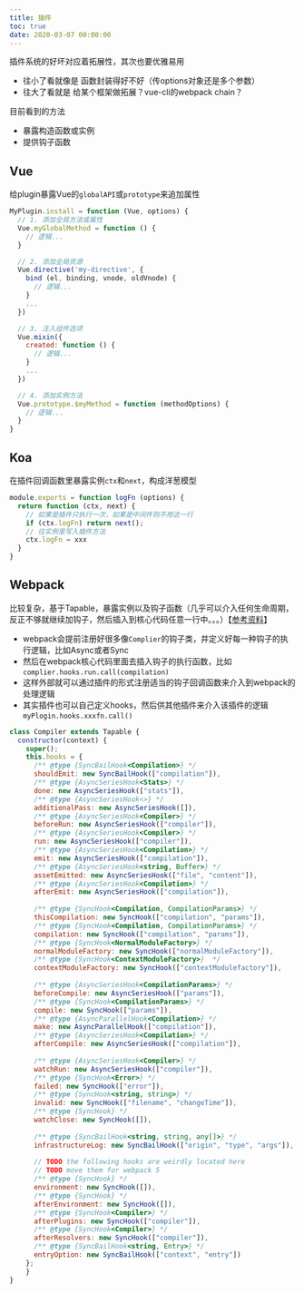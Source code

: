 ```yaml
---
title: 插件
toc: true
date: 2020-03-07 00:00:00
---
```


插件系统的好坏对应着拓展性，其次也要优雅易用
* 往小了看就像是 函数封装得好不好（传options对象还是多个参数）
* 往大了看就是 给某个框架做拓展？vue-cli的webpack chain？


目前看到的方法
* 暴露构造函数或实例
* 提供钩子函数


## Vue
给plugin暴露Vue的`globalAPI`或`prototype`来追加属性
```js
MyPlugin.install = function (Vue, options) {
  // 1. 添加全局方法或属性
  Vue.myGlobalMethod = function () {
    // 逻辑...
  }

  // 2. 添加全局资源
  Vue.directive('my-directive', {
    bind (el, binding, vnode, oldVnode) {
      // 逻辑...
    }
    ...
  })

  // 3. 注入组件选项
  Vue.mixin({
    created: function () {
      // 逻辑...
    }
    ...
  })

  // 4. 添加实例方法
  Vue.prototype.$myMethod = function (methodOptions) {
    // 逻辑...
  }
}
```


## Koa
在插件回调函数里暴露实例`ctx`和`next`，构成洋葱模型
```js
module.exports = function logFn (options) {
  return function (ctx, next) {
    // 如果是插件只执行一次，如果是中间件则不用这一行
    if (ctx.logFn) return next();
    // 往实例里写入插件方法
    ctx.logFn = xxx
  }
}
```



## Webpack
比较复杂，基于Tapable，暴露实例以及钩子函数（几乎可以介入任何生命周期，反正不够就继续加钩子，然后插入到核心代码任意一行中。。。）【[参考资料](https://blog.csdn.net/qdmoment/article/details/102818283)】
* webpack会提前注册好很多像`Complier`的钩子类，并定义好每一种钩子的执行逻辑，比如Async或者Sync
* 然后在webpack核心代码里面去插入钩子的执行函数，比如`complier.hooks.run.call(compilation)`
* 这样外部就可以通过插件的形式注册适当的钩子回调函数来介入到webpack的处理逻辑
* 其实插件也可以自己定义hooks，然后供其他插件来介入该插件的逻辑 `myPlogin.hooks.xxxfn.call()`
```js
class Compiler extends Tapable {
  constructor(context) {
    super();
    this.hooks = {
      /** @type {SyncBailHook<Compilation>} */
      shouldEmit: new SyncBailHook(["compilation"]),
      /** @type {AsyncSeriesHook<Stats>} */
      done: new AsyncSeriesHook(["stats"]),
      /** @type {AsyncSeriesHook<>} */
      additionalPass: new AsyncSeriesHook([]),
      /** @type {AsyncSeriesHook<Compiler>} */
      beforeRun: new AsyncSeriesHook(["compiler"]),
      /** @type {AsyncSeriesHook<Compiler>} */
      run: new AsyncSeriesHook(["compiler"]),
      /** @type {AsyncSeriesHook<Compilation>} */
      emit: new AsyncSeriesHook(["compilation"]),
      /** @type {AsyncSeriesHook<string, Buffer>} */
      assetEmitted: new AsyncSeriesHook(["file", "content"]),
      /** @type {AsyncSeriesHook<Compilation>} */
      afterEmit: new AsyncSeriesHook(["compilation"]),
 
      /** @type {SyncHook<Compilation, CompilationParams>} */
      thisCompilation: new SyncHook(["compilation", "params"]),
      /** @type {SyncHook<Compilation, CompilationParams>} */
      compilation: new SyncHook(["compilation", "params"]),
      /** @type {SyncHook<NormalModuleFactory>} */
      normalModuleFactory: new SyncHook(["normalModuleFactory"]),
      /** @type {SyncHook<ContextModuleFactory>}  */
      contextModuleFactory: new SyncHook(["contextModulefactory"]),
 
      /** @type {AsyncSeriesHook<CompilationParams>} */
      beforeCompile: new AsyncSeriesHook(["params"]),
      /** @type {SyncHook<CompilationParams>} */
      compile: new SyncHook(["params"]),
      /** @type {AsyncParallelHook<Compilation>} */
      make: new AsyncParallelHook(["compilation"]),
      /** @type {AsyncSeriesHook<Compilation>} */
      afterCompile: new AsyncSeriesHook(["compilation"]),
 
      /** @type {AsyncSeriesHook<Compiler>} */
      watchRun: new AsyncSeriesHook(["compiler"]),
      /** @type {SyncHook<Error>} */
      failed: new SyncHook(["error"]),
      /** @type {SyncHook<string, string>} */
      invalid: new SyncHook(["filename", "changeTime"]),
      /** @type {SyncHook} */
      watchClose: new SyncHook([]),
 
      /** @type {SyncBailHook<string, string, any[]>} */
      infrastructureLog: new SyncBailHook(["origin", "type", "args"]),
 
      // TODO the following hooks are weirdly located here
      // TODO move them for webpack 5
      /** @type {SyncHook} */
      environment: new SyncHook([]),
      /** @type {SyncHook} */
      afterEnvironment: new SyncHook([]),
      /** @type {SyncHook<Compiler>} */
      afterPlugins: new SyncHook(["compiler"]),
      /** @type {SyncHook<Compiler>} */
      afterResolvers: new SyncHook(["compiler"]),
      /** @type {SyncBailHook<string, Entry>} */
      entryOption: new SyncBailHook(["context", "entry"])
    };
    }
}
```